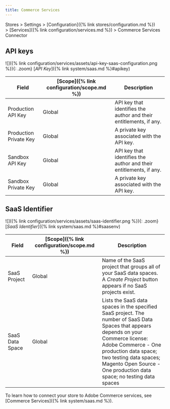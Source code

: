 ```yaml
---
title: Commerce Services
---
```


Stores > Settings > [Configuration]({% link stores/configuration.md %}) > [Services]({% link configuration/services.md %}) > Commerce Services Connector

## API keys

![]({% link configuration/services/assets/api-key-saas-configuration.png %}){: .zoom}
[_API Key_]({% link system/saas.md %}#apikey)

|Field|[Scope]({% link configuration/scope.md %})|Description|
|--- |--- |--- |
|Production API Key|Global|API key that identifies the author and their entitlements, if any.|
|Production Private Key|Global|A private key associated with the API key.|
|Sandbox API Key|Global|API key that identifies the author and their entitlements, if any.|
|Sandbox Private Key|Global|A private key associated with the API key.|

## SaaS Identifier

![]({% link configuration/services/assets/saas-identifier.png %}){: .zoom}
[_SaaS Identifier_]({% link system/saas.md %}#saasenv)

|Field|[Scope]({% link configuration/scope.md %})|Description|
|--- |--- |--- |
|SaaS Project|Global|Name of the SaaS project that groups all of your SaaS data spaces. A _Create Project_ button appears if no SaaS projects exist.|
|SaaS Data Space|Global|Lists the SaaS data spaces in the specified SaaS project. The number of SaaS Data Spaces that appears depends on your Commerce license:<br />Adobe Commerce - One production data space; two testing data spaces; <br />Magento Open Source - One production data space; no testing data spaces|

To learn how to connect your store to Adobe Commerce services, see [Commerce Services]({% link system/saas.md %}).
